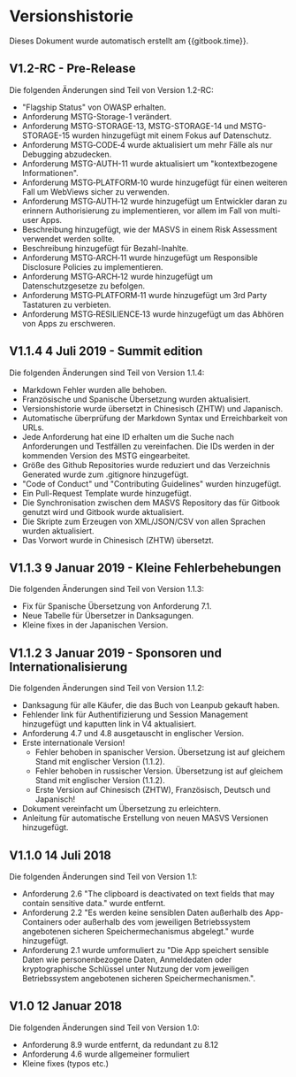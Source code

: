 # Versionshistorie

Dieses Dokument wurde automatisch erstellt am {{gitbook.time}}.

## V1.2-RC - Pre-Release

Die folgenden Änderungen sind Teil von Version 1.2-RC:

- "Flagship Status" von OWASP erhalten.
- Anforderung MSTG-Storage-1 verändert.
- Anforderung MSTG-STORAGE-13, MSTG-STORAGE-14 und MSTG-STORAGE-15 wurden hinzugefügt mit einem Fokus auf Datenschutz.
- Anforderung MSTG‑CODE‑4 wurde aktualisiert um mehr Fälle als nur Debugging abzudecken.
- Anforderung MSTG-AUTH-11 wurde aktualisiert um "kontextbezogene Informationen".
- Anforderung MSTG‑PLATFORM‑10 wurde hinzugefügt für einen weiteren Fall um WebViews sicher zu verwenden.
- Anforderung MSTG‑AUTH‑12 wurde hinzugefügt um Entwickler daran zu erinnern Authorisierung zu implementieren, vor allem im Fall von multi-user Apps.
- Beschreibung hinzugefügt, wie der MASVS in einem Risk Assessment verwendet werden sollte.
- Beschreibung hinzugefügt für Bezahl-Inahlte.
- Anforderung MSTG‑ARCH‑11 wurde hinzugefügt um Responsible Disclosure Policies zu implementieren.
- Anforderung MSTG‑ARCH‑12 wurde hinzugefügt um Datenschutzgesetze zu befolgen.
- Anforderung MSTG‑PLATFORM‑11 wurde hinzugefügt um 3rd Party Tastaturen zu verbieten.
- Anforderung MSTG‑RESILIENCE‑13 wurde hinzugefügt um das Abhören von Apps zu erschweren.

## V1.1.4 4 Juli 2019 - Summit edition

Die folgenden Änderungen sind Teil von Version 1.1.4:

- Markdown Fehler wurden alle behoben.
- Französische und Spanische Übersetzung wurden aktualisiert.
- Versionshistorie wurde übersetzt in Chinesisch (ZHTW) und Japanisch.
- Automatische überprüfung der Markdown Syntax und Erreichbarkeit von URLs.
- Jede Anforderung hat eine ID erhalten um die Suche nach Anforderungen und Testfällen zu vereinfachen. Die IDs werden in der kommenden Version des MSTG eingearbeitet.
- Größe des Github Repositories wurde reduziert und das Verzeichnis Generated wurde zum .gitignore hinzugefügt.
- "Code of Conduct" und "Contributing Guidelines" wurden hinzugefügt.
- Ein Pull-Request Template wurde hinzugefügt.
- Die Synchronisation zwischen dem MASVS Repository das für Gitbook genutzt wird und Gitbook wurde aktualisiert.
- Die Skripte zum Erzeugen von XML/JSON/CSV von allen Sprachen wurden aktualisiert.
- Das Vorwort wurde in Chinesisch (ZHTW) übersetzt.

## V1.1.3 9 Januar 2019 - Kleine Fehlerbehebungen

Die folgenden Änderungen sind Teil von Version 1.1.3:

- Fix für Spanische Übersetzung von Anforderung 7.1.
- Neue Tabelle für Übersetzer in Danksagungen.
- Kleine fixes in der Japanischen Version.

## V1.1.2 3 Januar 2019 - Sponsoren und Internationalisierung

Die folgenden Änderungen sind Teil von Version 1.1.2:

- Danksagung für alle Käufer, die das Buch von Leanpub gekauft haben.
- Fehlender link für Authentifizierung und Session Management hinzugefügt und kaputten link in V4 aktualisiert.
- Anforderung 4.7 und 4.8 ausgetauscht in englischer Version.
- Erste internationale Version!
  - Fehler behoben in spanischer Version. Übersetzung ist auf gleichem Stand mit englischer Version (1.1.2).
  - Fehler behoben in russischer Version. Übersetzung ist auf gleichem Stand mit englischer Version (1.1.2).
  - Erste Version auf Chinesisch (ZHTW), Französisch, Deutsch und Japanisch!
- Dokument vereinfacht um Übersetzung zu erleichtern.
- Anleitung für automatische Erstellung von neuen MASVS Versionen hinzugefügt.

## V1.1.0 14 Juli 2018

Die folgenden Änderungen sind Teil von Version 1.1:

- Anforderung 2.6 "The clipboard is deactivated on text fields that may contain sensitive data." wurde entfernt.
- Anforderung 2.2 "Es werden keine sensiblen Daten außerhalb des App-Containers oder außerhalb des vom jeweiligen Betriebssystem angebotenen sicheren Speichermechanismus abgelegt." wurde hinzugefügt.
- Anforderung 2.1 wurde umformuliert zu "Die App speichert sensible Daten wie personenbezogene Daten, Anmeldedaten oder kryptographische Schlüssel unter Nutzung der vom jeweiligen Betriebssystem angebotenen sicheren Speichermechanismen.".

## V1.0 12 Januar 2018

Die folgenden Änderungen sind Teil von Version 1.0:

- Anforderung 8.9 wurde entfernt, da redundant zu 8.12
- Anforderung 4.6 wurde allgemeiner formuliert
- Kleine fixes (typos etc.)
